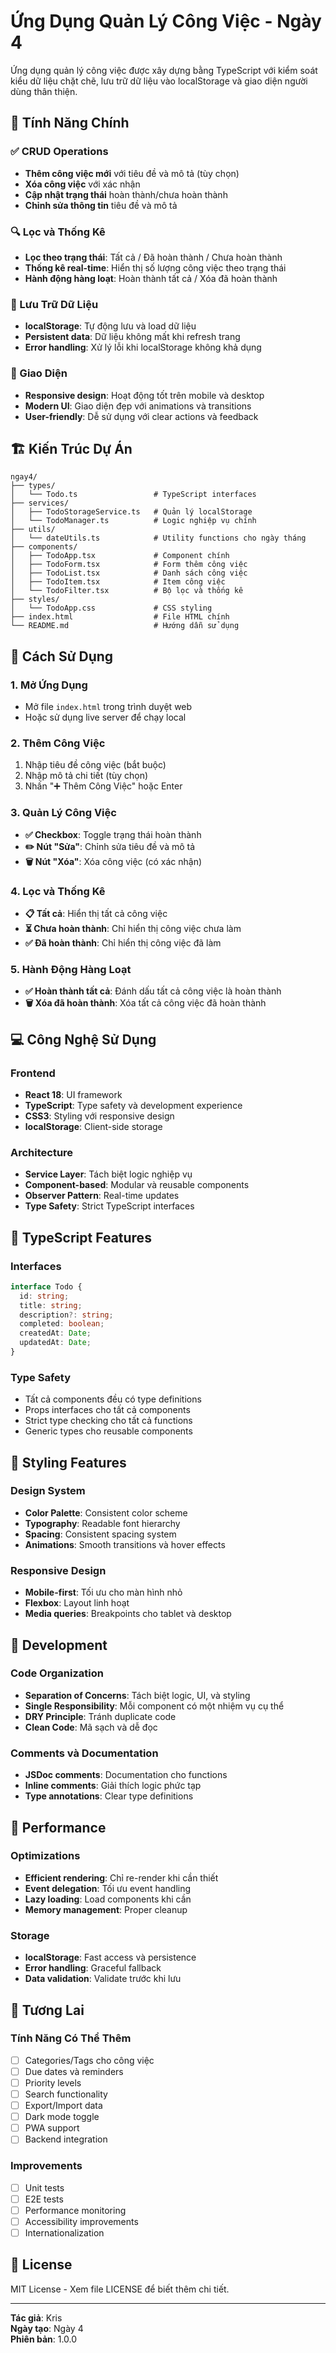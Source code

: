 # Ứng Dụng Quản Lý Công Việc - Ngày 4

Ứng dụng quản lý công việc được xây dựng bằng TypeScript với kiểm soát kiểu dữ liệu chặt chẽ, lưu trữ dữ liệu vào localStorage và giao diện người dùng thân thiện.

## 🎯 Tính Năng Chính

### ✅ CRUD Operations

- **Thêm công việc mới** với tiêu đề và mô tả (tùy chọn)
- **Xóa công việc** với xác nhận
- **Cập nhật trạng thái** hoàn thành/chưa hoàn thành
- **Chỉnh sửa thông tin** tiêu đề và mô tả

### 🔍 Lọc và Thống Kê

- **Lọc theo trạng thái**: Tất cả / Đã hoàn thành / Chưa hoàn thành
- **Thống kê real-time**: Hiển thị số lượng công việc theo trạng thái
- **Hành động hàng loạt**: Hoàn thành tất cả / Xóa đã hoàn thành

### 💾 Lưu Trữ Dữ Liệu

- **localStorage**: Tự động lưu và load dữ liệu
- **Persistent data**: Dữ liệu không mất khi refresh trang
- **Error handling**: Xử lý lỗi khi localStorage không khả dụng

### 🎨 Giao Diện

- **Responsive design**: Hoạt động tốt trên mobile và desktop
- **Modern UI**: Giao diện đẹp với animations và transitions
- **User-friendly**: Dễ sử dụng với clear actions và feedback

## 🏗️ Kiến Trúc Dự Án

```
ngay4/
├── types/
│   └── Todo.ts                 # TypeScript interfaces
├── services/
│   ├── TodoStorageService.ts   # Quản lý localStorage
│   └── TodoManager.ts          # Logic nghiệp vụ chính
├── utils/
│   └── dateUtils.ts            # Utility functions cho ngày tháng
├── components/
│   ├── TodoApp.tsx             # Component chính
│   ├── TodoForm.tsx            # Form thêm công việc
│   ├── TodoList.tsx            # Danh sách công việc
│   ├── TodoItem.tsx            # Item công việc
│   └── TodoFilter.tsx          # Bộ lọc và thống kê
├── styles/
│   └── TodoApp.css             # CSS styling
├── index.html                  # File HTML chính
└── README.md                   # Hướng dẫn sử dụng
```

## 🚀 Cách Sử Dụng

### 1. Mở Ứng Dụng

- Mở file `index.html` trong trình duyệt web
- Hoặc sử dụng live server để chạy local

### 2. Thêm Công Việc

1. Nhập tiêu đề công việc (bắt buộc)
2. Nhập mô tả chi tiết (tùy chọn)
3. Nhấn "➕ Thêm Công Việc" hoặc Enter

### 3. Quản Lý Công Việc

- **✅ Checkbox**: Toggle trạng thái hoàn thành
- **✏️ Nút "Sửa"**: Chỉnh sửa tiêu đề và mô tả
- **🗑️ Nút "Xóa"**: Xóa công việc (có xác nhận)

### 4. Lọc và Thống Kê

- **📋 Tất cả**: Hiển thị tất cả công việc
- **⏳ Chưa hoàn thành**: Chỉ hiển thị công việc chưa làm
- **✅ Đã hoàn thành**: Chỉ hiển thị công việc đã làm

### 5. Hành Động Hàng Loạt

- **✅ Hoàn thành tất cả**: Đánh dấu tất cả công việc là hoàn thành
- **🗑️ Xóa đã hoàn thành**: Xóa tất cả công việc đã hoàn thành

## 💻 Công Nghệ Sử Dụng

### Frontend

- **React 18**: UI framework
- **TypeScript**: Type safety và development experience
- **CSS3**: Styling với responsive design
- **localStorage**: Client-side storage

### Architecture

- **Service Layer**: Tách biệt logic nghiệp vụ
- **Component-based**: Modular và reusable components
- **Observer Pattern**: Real-time updates
- **Type Safety**: Strict TypeScript interfaces

## 📝 TypeScript Features

### Interfaces

```typescript
interface Todo {
  id: string;
  title: string;
  description?: string;
  completed: boolean;
  createdAt: Date;
  updatedAt: Date;
}
```

### Type Safety

- Tất cả components đều có type definitions
- Props interfaces cho tất cả components
- Strict type checking cho tất cả functions
- Generic types cho reusable components

## 🎨 Styling Features

### Design System

- **Color Palette**: Consistent color scheme
- **Typography**: Readable font hierarchy
- **Spacing**: Consistent spacing system
- **Animations**: Smooth transitions và hover effects

### Responsive Design

- **Mobile-first**: Tối ưu cho màn hình nhỏ
- **Flexbox**: Layout linh hoạt
- **Media queries**: Breakpoints cho tablet và desktop

## 🔧 Development

### Code Organization

- **Separation of Concerns**: Tách biệt logic, UI, và styling
- **Single Responsibility**: Mỗi component có một nhiệm vụ cụ thể
- **DRY Principle**: Tránh duplicate code
- **Clean Code**: Mã sạch và dễ đọc

### Comments và Documentation

- **JSDoc comments**: Documentation cho functions
- **Inline comments**: Giải thích logic phức tạp
- **Type annotations**: Clear type definitions

## 🚀 Performance

### Optimizations

- **Efficient rendering**: Chỉ re-render khi cần thiết
- **Event delegation**: Tối ưu event handling
- **Lazy loading**: Load components khi cần
- **Memory management**: Proper cleanup

### Storage

- **localStorage**: Fast access và persistence
- **Error handling**: Graceful fallback
- **Data validation**: Validate trước khi lưu

## 🔮 Tương Lai

### Tính Năng Có Thể Thêm

- [ ] Categories/Tags cho công việc
- [ ] Due dates và reminders
- [ ] Priority levels
- [ ] Search functionality
- [ ] Export/Import data
- [ ] Dark mode toggle
- [ ] PWA support
- [ ] Backend integration

### Improvements

- [ ] Unit tests
- [ ] E2E tests
- [ ] Performance monitoring
- [ ] Accessibility improvements
- [ ] Internationalization

## 📄 License

MIT License - Xem file LICENSE để biết thêm chi tiết.

---

**Tác giả**: Kris  
**Ngày tạo**: Ngày 4  
**Phiên bản**: 1.0.0
